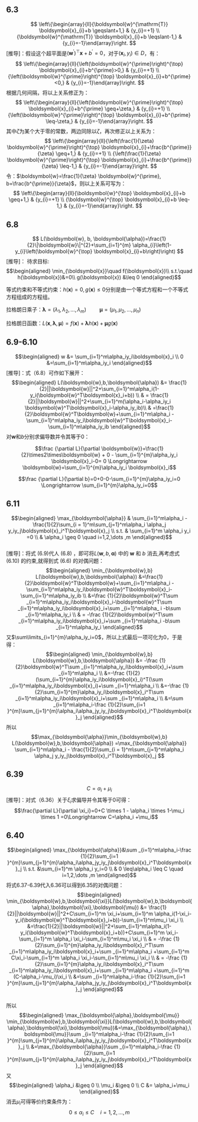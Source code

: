 ## 6.3
$$
\left\{\begin{array}{ll}{\boldsymbol{w}^{\mathrm{T}} \boldsymbol{x}_{i}+b \geqslant+1,} & {y_{i}=+1} \\ {\boldsymbol{w}^{\mathrm{T}} \boldsymbol{x}_{i}+b \leqslant-1,} & {y_{i}=-1}\end{array}\right.
$$
[推导]：假设这个超平面是$\left(\boldsymbol{w}^{\prime}\right)^{\top} \boldsymbol{x}+b^{\prime}=0$，对于$\left(\boldsymbol{x}_{i}, y_{i}\right) \in D$，有：
$$
\left\{\begin{array}{ll}{\left(\boldsymbol{w}^{\prime}\right)^{\top} \boldsymbol{x}_{i}+b^{\prime}>0,} & {y_{i}=+1} \\ {\left(\boldsymbol{w}^{\prime}\right)^{\top} \boldsymbol{x}_{i}+b^{\prime}<0,} & {y_{i}=-1}\end{array}\right.
$$
根据几何间隔，将以上关系修正为：
$$
\left\{\begin{array}{ll}{\left(\boldsymbol{w}^{\prime}\right)^{\top} \boldsymbol{x}_{i}+b^{\prime} \geq+\zeta,} & {y_{i}=+1} \\ {\left(\boldsymbol{w}^{\prime}\right)^{\top} \boldsymbol{x}_{i}+b^{\prime} \leq-\zeta,} & {y_{i}=-1}\end{array}\right.
$$
其中$\zeta$为某个大于零的常数，两边同除以$\zeta$，再次修正以上关系为：
$$
\left\{\begin{array}{ll}{\left(\frac{1}{\zeta} \boldsymbol{w}^{\prime}\right)^{\top} \boldsymbol{x}_{i}+\frac{b^{\prime}}{\zeta} \geq+1,} & {y_{i}=+1} \\ {\left(\frac{1}{\zeta} \boldsymbol{w}^{\prime}\right)^{\top} \boldsymbol{x}_{i}+\frac{b^{\prime}}{\zeta} \leq-1,} & {y_{i}=-1}\end{array}\right.
$$
令：$\boldsymbol{w}=\frac{1}{\zeta} \boldsymbol{w}^{\prime}, b=\frac{b^{\prime}}{\zeta}$，则以上关系可写为：
$$
\left\{\begin{array}{ll}{\boldsymbol{w}^{\top} \boldsymbol{x}_{i}+b \geq+1,} & {y_{i}=+1} \\ {\boldsymbol{w}^{\top} \boldsymbol{x}_{i}+b \leq-1,} & {y_{i}=-1}\end{array}\right.
$$

## 6.8
$$
L(\boldsymbol{w}, b, \boldsymbol{\alpha})=\frac{1}{2}\|\boldsymbol{w}\|^{2}+\sum_{i=1}^{m} \alpha_{i}\left(1-y_{i}\left(\boldsymbol{w}^{\top} \boldsymbol{x}_{i}+b\right)\right)
$$
[推导]：
待求目标:
$$\begin{aligned}
\min_{\boldsymbol{x}}\quad f(\boldsymbol{x})\\
s.t.\quad h(\boldsymbol{x})&=0\\
g(\boldsymbol{x}) &\leq 0
\end{aligned}$$

等式约束和不等式约束：$h(\boldsymbol{x})=0, g(\boldsymbol{x}) \leq 0$分别是由一个等式方程和一个不等式方程组成的方程组。

拉格朗日乘子：$\boldsymbol{\lambda}=\left(\lambda_{1}, \lambda_{2}, \ldots, \lambda_{m}\right)$  $\qquad\boldsymbol{\mu}=\left(\mu_{1}, \mu_{2}, \ldots, \mu_{n}\right)$

拉格朗日函数：$L(\boldsymbol{x}, \boldsymbol{\lambda}, \boldsymbol{\mu})=f(\boldsymbol{x})+\boldsymbol{\lambda} h(\boldsymbol{x})+\boldsymbol{\mu} g(\boldsymbol{x})$

## 6.9-6.10
$$\begin{aligned}
w &= \sum_{i=1}^m\alpha_iy_i\boldsymbol{x}_i \\
0 &=\sum_{i=1}^m\alpha_iy_i
\end{aligned}​$$
[推导]：式（6.8）可作如下展开：
$$\begin{aligned}
L(\boldsymbol{w},b,\boldsymbol{\alpha}) &= \frac{1}{2}||\boldsymbol{w}||^2+\sum_{i=1}^m\alpha_i(1-y_i(\boldsymbol{w}^T\boldsymbol{x}_i+b)) \\
& =  \frac{1}{2}||\boldsymbol{w}||^2+\sum_{i=1}^m(\alpha_i-\alpha_iy_i \boldsymbol{w}^T\boldsymbol{x}_i-\alpha_iy_ib)\\
& =\frac{1}{2}\boldsymbol{w}^T\boldsymbol{w}+\sum_{i=1}^m\alpha_i -\sum_{i=1}^m\alpha_iy_i\boldsymbol{w}^T\boldsymbol{x}_i-\sum_{i=1}^m\alpha_iy_ib
\end{aligned}​$$
对$\boldsymbol{w}$和$b$分别求偏导数​并令其等于0：

$$\frac {\partial L}{\partial \boldsymbol{w}}=\frac{1}{2}\times2\times\boldsymbol{w} + 0 - \sum_{i=1}^{m}\alpha_iy_i \boldsymbol{x}_i-0= 0 \Longrightarrow \boldsymbol{w}=\sum_{i=1}^{m}\alpha_iy_i \boldsymbol{x}_i$$

$$\frac {\partial L}{\partial b}=0+0-0-\sum_{i=1}^{m}\alpha_iy_i=0  \Longrightarrow  \sum_{i=1}^{m}\alpha_iy_i=0$$		

## 6.11
$$\begin{aligned}
\max_{\boldsymbol{\alpha}} & \sum_{i=1}^m\alpha_i - \frac{1}{2}\sum_{i = 1}^m\sum_{j=1}^m\alpha_i \alpha_j y_iy_j\boldsymbol{x}_i^T\boldsymbol{x}_j \\
s.t. & \sum_{i=1}^m \alpha_i y_i =0 \\ 
& \alpha_i \geq 0 \quad i=1,2,\dots ,m
\end{aligned}$$  
[推导]：将式 (6.9)代人 (6.8) ，即可将$L(\boldsymbol{w},b,\boldsymbol{\alpha})$ 中的 $\boldsymbol{w}$ 和 $b$ 消去,再考虑式 (6.10) 的约束,就得到式 (6.6) 的对偶问题：
$$\begin{aligned}
\min_{\boldsymbol{w},b} L(\boldsymbol{w},b,\boldsymbol{\alpha})  &=\frac{1}{2}\boldsymbol{w}^T\boldsymbol{w}+\sum_{i=1}^m\alpha_i -\sum_{i=1}^m\alpha_iy_i\boldsymbol{w}^T\boldsymbol{x}_i-\sum_{i=1}^m\alpha_iy_ib \\
&=\frac {1}{2}\boldsymbol{w}^T\sum _{i=1}^m\alpha_iy_i\boldsymbol{x}_i-\boldsymbol{w}^T\sum _{i=1}^m\alpha_iy_i\boldsymbol{x}_i+\sum _{i=1}^m\alpha_
i -b\sum _{i=1}^m\alpha_iy_i \\
& = -\frac {1}{2}\boldsymbol{w}^T\sum _{i=1}^m\alpha_iy_i\boldsymbol{x}_i+\sum _{i=1}^m\alpha_i -b\sum _{i=1}^m\alpha_iy_i
\end{aligned}$$
又$\sum\limits_{i=1}^{m}\alpha_iy_i=0$，所以上式最后一项可化为0，于是得：
$$\begin{aligned}
\min_{\boldsymbol{w},b} L(\boldsymbol{w},b,\boldsymbol{\alpha}) &= -\frac {1}{2}\boldsymbol{w}^T\sum _{i=1}^m\alpha_iy_i\boldsymbol{x}_i+\sum _{i=1}^m\alpha_i \\
&=-\frac {1}{2}(\sum_{i=1}^{m}\alpha_iy_i\boldsymbol{x}_i)^T(\sum _{i=1}^m\alpha_iy_i\boldsymbol{x}_i)+\sum _{i=1}^m\alpha_i \\
&=-\frac {1}{2}\sum_{i=1}^{m}\alpha_iy_i\boldsymbol{x}_i^T\sum _{i=1}^m\alpha_iy_i\boldsymbol{x}_i+\sum _{i=1}^m\alpha_i \\
&=\sum _{i=1}^m\alpha_i-\frac {1}{2}\sum_{i=1 }^{m}\sum_{j=1}^{m}\alpha_i\alpha_jy_iy_j\boldsymbol{x}_i^T\boldsymbol{x}_j
\end{aligned}$$
所以
$$\max_{\boldsymbol{\alpha}}\min_{\boldsymbol{w},b} L(\boldsymbol{w},b,\boldsymbol{\alpha}) =\max_{\boldsymbol{\alpha}} \sum_{i=1}^m\alpha_i - \frac{1}{2}\sum_{i = 1}^m\sum_{j=1}^m\alpha_i \alpha_j y_iy_j\boldsymbol{x}_i^T\boldsymbol{x}_j $$




## 6.39
$$ C=\alpha_i +\mu_i $$
[推导]：对式（6.36）关于$\xi_i$求偏导并令其等于0可得：
​                                                     
$$\frac{\partial L}{\partial \xi_i}=0+C \times 1 - \alpha_i \times 1-\mu_i
\times 1 =0\Longrightarrow C=\alpha_i +\mu_i$$

## 6.40
$$\begin{aligned}
\max_{\boldsymbol{\alpha}}&\sum _{i=1}^m\alpha_i-\frac {1}{2}\sum_{i=1 }^{m}\sum_{j=1}^{m}\alpha_i\alpha_jy_iy_j\boldsymbol{x}_i^T\boldsymbol{x}_j \\
 s.t. &\sum_{i=1}^m \alpha_i y_i=0 \\ 
 &  0 \leq\alpha_i \leq C \quad i=1,2,\dots ,m
 \end{aligned}$$
将式6.37-6.39代入6.36可以得到6.35的对偶问题：
$$\begin{aligned}
 \min_{\boldsymbol{w},b,\boldsymbol{\xi}}L(\boldsymbol{w},b,\boldsymbol{\alpha},\boldsymbol{\xi},\boldsymbol{\mu}) &= \frac{1}{2}||\boldsymbol{w}||^2+C\sum_{i=1}^m \xi_i+\sum_{i=1}^m \alpha_i(1-\xi_i-y_i(\boldsymbol{w}^T\boldsymbol{x}_i+b))-\sum_{i=1}^m\mu_i \xi_i  \\
&=\frac{1}{2}||\boldsymbol{w}||^2+\sum_{i=1}^m\alpha_i(1-y_i(\boldsymbol{w}^T\boldsymbol{x}_i+b))+C\sum_{i=1}^m \xi_i-\sum_{i=1}^m \alpha_i \xi_i-\sum_{i=1}^m\mu_i \xi_i \\
& = -\frac {1}{2}\sum_{i=1}^{m}\alpha_iy_i\boldsymbol{x}_i^T\sum _{i=1}^m\alpha_iy_i\boldsymbol{x}_i+\sum _{i=1}^m\alpha_i +\sum_{i=1}^m C\xi_i-\sum_{i=1}^m \alpha_i \xi_i-\sum_{i=1}^m\mu_i \xi_i \\
&  = -\frac {1}{2}\sum_{i=1}^{m}\alpha_iy_i\boldsymbol{x}_i^T\sum _{i=1}^m\alpha_iy_i\boldsymbol{x}_i+\sum _{i=1}^m\alpha_i +\sum_{i=1}^m (C-\alpha_i-\mu_i)\xi_i \\
&=\sum _{i=1}^m\alpha_i-\frac {1}{2}\sum_{i=1 }^{m}\sum_{j=1}^{m}\alpha_i\alpha_jy_iy_j\boldsymbol{x}_i^T\boldsymbol{x}_j
\end{aligned}$$  
所以
$$\begin{aligned}
\max_{\boldsymbol{\alpha},\boldsymbol{\mu}} \min_{\boldsymbol{w},b,\boldsymbol{\xi}}L(\boldsymbol{w},b,\boldsymbol{\alpha},\boldsymbol{\xi},\boldsymbol{\mu})&=\max_{\boldsymbol{\alpha},\boldsymbol{\mu}}\sum _{i=1}^m\alpha_i-\frac {1}{2}\sum_{i=1 }^{m}\sum_{j=1}^{m}\alpha_i\alpha_jy_iy_j\boldsymbol{x}_i^T\boldsymbol{x}_j \\
&=\max_{\boldsymbol{\alpha}}\sum _{i=1}^m\alpha_i-\frac {1}{2}\sum_{i=1 }^{m}\sum_{j=1}^{m}\alpha_i\alpha_jy_iy_j\boldsymbol{x}_i^T\boldsymbol{x}_j 
\end{aligned}$$
又
$$\begin{aligned}
\alpha_i &\geq 0 \\
\mu_i &\geq 0 \\
C &= \alpha_i+\mu_i
\end{aligned}$$
消去$\mu_i$可得等价约束条件为：
$$0 \leq\alpha_i \leq C \quad i=1,2,\dots ,m$$



